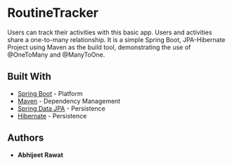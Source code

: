 # RoutineTracker

Users can track their activities with this basic app.
Users and activities share a one-to-many relationship.
It is a simple Spring Boot, JPA-Hibernate Project using Maven as the build tool, demonstrating the use of @OneToMany and @ManyToOne.

## Built With

* [Spring Boot](https://spring.io/projects/spring-boot) - Platform
* [Maven](https://maven.apache.org/) - Dependency Management
* [Spring Data JPA](https://spring.io/projects/spring-data-jpa) - Persistence
* [Hibernate](https://hibernate.org/) - Persistence

## Authors

* **Abhijeet Rawat**
